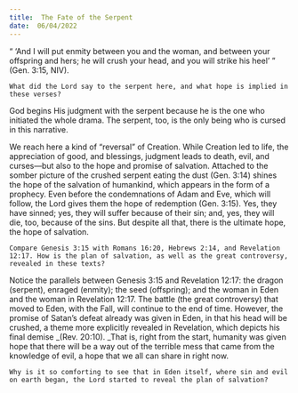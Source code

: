 ```yaml
---
title:  The Fate of the Serpent
date:  06/04/2022
---
```


“ ‘And I will put enmity between you and the woman, and between your offspring and hers; he will crush your head, and you will strike his heel’ ” (Gen. 3:15, NIV).

`What did the Lord say to the serpent here, and what hope is implied in these verses?`

God begins His judgment with the serpent because he is the one who initiated the whole drama. The serpent, too, is the only being who is cursed in this narrative.

We reach here a kind of “reversal” of Creation. While Creation led to life, the appreciation of good, and blessings, judgment leads to death, evil, and curses—but also to the hope and promise of salvation. Attached to the somber picture of the crushed serpent eating the dust (Gen. 3:14) shines the hope of the salvation of humankind, which appears in the form of a prophecy. Even before the condemnations of Adam and Eve, which will follow, the Lord gives them the hope of redemption (Gen. 3:15). Yes, they have sinned; yes, they will suffer because of their sin; and, yes, they will die, too, because of the sins. But despite all that, there is the ultimate hope, the hope of salvation.

`Compare Genesis 3:15 with Romans 16:20, Hebrews 2:14, and Revelation 12:17. How is the plan of salvation, as well as the great controversy, revealed in these texts?`

Notice the parallels between Genesis 3:15 and Revelation 12:17: the dragon (serpent), enraged (enmity); the seed (offspring); and the woman in Eden and the woman in Revelation 12:17. The battle (the great controversy) that moved to Eden, with the Fall, will continue to the end of time. However, the promise of Satan’s defeat already was given in Eden, in that his head will be crushed, a theme more explicitly revealed in Revelation, which depicts his final demise _(Rev. 20:10). _That is, right from the start, humanity was given hope that there will be a way out of the terrible mess that came from the knowledge of evil, a hope that we all can share in right now.

`Why is it so comforting to see that in Eden itself, where sin and evil on earth began, the Lord started to reveal the plan of salvation?`